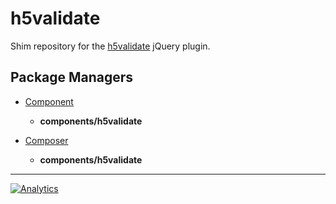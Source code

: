 h5validate
==========

Shim repository for the [h5validate](https://github.com/dilvie/h5Validate) jQuery plugin.

Package Managers
----------------

* [Component](https://github.com/component/component)
    - **components/h5validate**
    
* [Composer](http://packagist.org/packages/components/angular.js)
    - **components/h5validate**

---

[![Analytics](https://ga-beacon.appspot.com/UA-49657176-1/h5validate)](https://github.com/igrigorik/ga-beacon)
